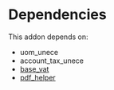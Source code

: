# Dependencies

This addon depends on:

- uom_unece
- account_tax_unece
- [base_vat](https://github.com/bringout/oca-ocb-core/tree/5ee733c06c9a8113e4e3fc04ef7a99c41bc0b970/odoo-bringout-oca-ocb-base_vat)
- [pdf_helper](../../odoo-bringout-oca-edi-framework-pdf_helper)

